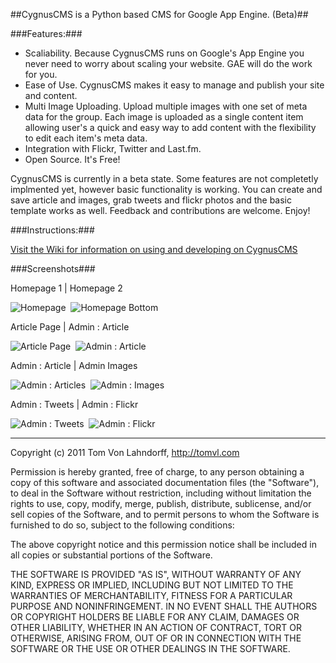 ##CygnusCMS is a Python based CMS for Google App Engine. (Beta)##

###Features:###

- Scaliability. Because CygnusCMS runs on Google's App Engine you never need to worry about scaling your website. GAE will do the work for you.
- Ease of Use. CygnusCMS makes it easy to manage and publish your site and content.
- Multi Image Uploading. Upload multiple images with one set of meta data for the group. Each image is uploaded as a single content item allowing user's a quick and easy way to add content with the flexibility to edit each item's meta data.
- Integration with Flickr, Twitter and Last.fm.
- Open Source. It's Free!

CygnusCMS is currently in a beta state. Some features are not completetly implmented yet, however basic functionality is working. You can create and save article and images, grab tweets and flickr photos and the basic template works as well. Feedback and contributions are welcome. Enjoy!

###Instructions:###

[Visit the Wiki for information on using and developing on CygnusCMS](https://github.com/tomvon/cygnuscms/wiki)

###Screenshots###

Homepage 1 | Homepage 2

![Homepage](http://cygnuscms.s3.amazonaws.com/homepage-425.png)&nbsp;&nbsp;![Homepage Bottom](http://cygnuscms.s3.amazonaws.com/homepage2-425.png)

Article Page | Admin : Article

![Article Page](http://cygnuscms.s3.amazonaws.com/article-425.png)&nbsp;&nbsp;![Admin : Article](http://cygnuscms.s3.amazonaws.com/admin-article-425.png)&nbsp;

Admin : Article | Admin Images

![Admin : Articles](http://cygnuscms.s3.amazonaws.com/admin-articles-425.png)&nbsp;&nbsp;![Admin : Images](http://cygnuscms.s3.amazonaws.com/admin-images-425.png)&nbsp;

Admin : Tweets | Admin : Flickr

![Admin : Tweets](http://cygnuscms.s3.amazonaws.com/admin-tweets-425.png)&nbsp;&nbsp;![Admin : Flickr](http://cygnuscms.s3.amazonaws.com/admin-flickr-425.png)

***

Copyright (c) 2011 Tom Von Lahndorff, http://tomvl.com

Permission is hereby granted, free of charge, to any person obtaining a copy of this software and associated documentation files (the "Software"), to deal in the Software without restriction, including without limitation the rights to use, copy, modify, merge, publish, distribute, sublicense, and/or sell copies of the Software, and to permit persons to whom the Software is furnished to do so, subject to the following conditions:

The above copyright notice and this permission notice shall be included in all copies or substantial portions of the Software.

THE SOFTWARE IS PROVIDED "AS IS", WITHOUT WARRANTY OF ANY KIND, EXPRESS OR IMPLIED, INCLUDING BUT NOT LIMITED TO THE WARRANTIES OF MERCHANTABILITY, FITNESS FOR A PARTICULAR PURPOSE AND NONINFRINGEMENT. IN NO EVENT SHALL THE AUTHORS OR COPYRIGHT HOLDERS BE LIABLE FOR ANY CLAIM, DAMAGES OR OTHER LIABILITY, WHETHER IN AN ACTION OF CONTRACT, TORT OR OTHERWISE, ARISING FROM, OUT OF OR IN CONNECTION WITH THE SOFTWARE OR THE USE OR OTHER DEALINGS IN THE SOFTWARE.